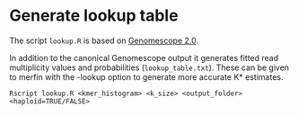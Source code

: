 # Generate lookup table

The script `lookup.R` is based on [Genomescope 2.0](http://qb.cshl.edu/genomescope/genomescope2.0/).

In addition to the canonical Genomescope output it generates fitted read multiplicity values and probabilities (`lookup_table.txt`).
These can be given to merfin with the -lookup option to generate more accurate K* estimates.

```
Rscript lookup.R <kmer_histogram> <k_size> <output_folder> <haploid=TRUE/FALSE>
```




